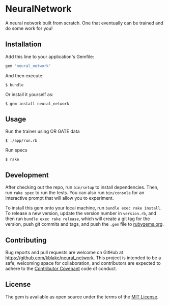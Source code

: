 # NeuralNetwork

A neural network built from scratch. One that eventually can be trained and do some work for you!

## Installation

Add this line to your application's Gemfile:

```ruby
gem 'neural_network'
```

And then execute:

    $ bundle

Or install it yourself as:

    $ gem install neural_network

## Usage

Run the trainer using OR GATE data

    $ ./app/run.rb

Run specs

    $ rake


## Development

After checking out the repo, run `bin/setup` to install dependencies. Then, run `rake spec` to run the tests. You can also run `bin/console` for an interactive prompt that will allow you to experiment.

To install this gem onto your local machine, run `bundle exec rake install`. To release a new version, update the version number in `version.rb`, and then run `bundle exec rake release`, which will create a git tag for the version, push git commits and tags, and push the `.gem` file to [rubygems.org](https://rubygems.org).

## Contributing

Bug reports and pull requests are welcome on GitHub at https://github.com/kblake/neural_network. This project is intended to be a safe, welcoming space for collaboration, and contributors are expected to adhere to the [Contributor Covenant](contributor-covenant.org) code of conduct.


## License

The gem is available as open source under the terms of the [MIT License](http://opensource.org/licenses/MIT).
